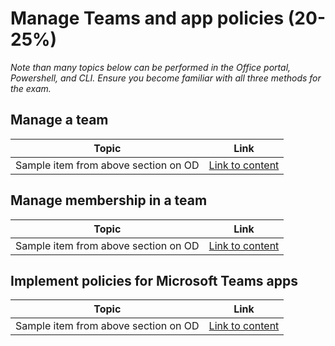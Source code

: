 # Manage Teams and app policies (20-25%)

*Note than many topics below can be performed in the Office portal, Powershell, and CLI.  Ensure you become familiar with all three methods for the exam.*

## Manage a team

| Topic | Link |
| - | - |
| Sample item from above section on OD | [Link to content](https://null) |

## Manage membership in a team

| Topic | Link |
| - | - |
| Sample item from above section on OD | [Link to content](https://null) |

## Implement policies for Microsoft Teams apps

| Topic | Link |
| - | - |
| Sample item from above section on OD | [Link to content](https://null) |
